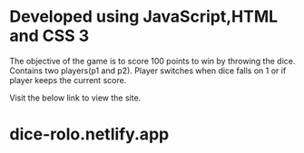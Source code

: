 # Developed using JavaScript,HTML and CSS 3

The objective of the game is to score 100 points to win by throwing the dice.
Contains two players(p1 and p2).
Player switches when dice falls on 1 or if player keeps the current score.

Visit the below link to view the site.

# dice-rolo.netlify.app
